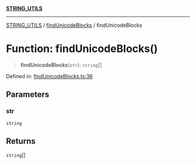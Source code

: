 [**STRING_UTILS**](../../README.md)

***

[STRING_UTILS](../../README.md) / [findUnicodeBlocks](../README.md) / findUnicodeBlocks

# Function: findUnicodeBlocks()

> **findUnicodeBlocks**(`str`): `string`[]

Defined in: [findUnicodeBlocks.ts:36](https://github.com/dailker/everyutil/blob/fb6c9c837496f567cf7883b581cd27d1c9507ebe/src/string/findUnicodeBlocks.ts#L36)

## Parameters

### str

`string`

## Returns

`string`[]
